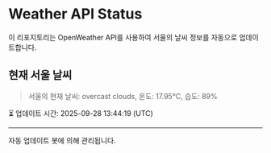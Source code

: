 
# Weather API Status

이 리포지토리는 OpenWeather API를 사용하여 서울의 날씨 정보를 자동으로 업데이트합니다.

## 현재 서울 날씨
> 서울의 현재 날씨: overcast clouds, 온도: 17.95°C, 습도: 89%

⏳ 업데이트 시간: 2025-09-28 13:44:19 (UTC)

---
자동 업데이트 봇에 의해 관리됩니다.
